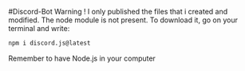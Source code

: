 #Discord-Bot
Warning !
I only published the files that i created and modified.
The node module is not present.
To download it, go on your terminal and write:
```bash
npm i discord.js@latest 
```
Remember to have Node.js in your computer
